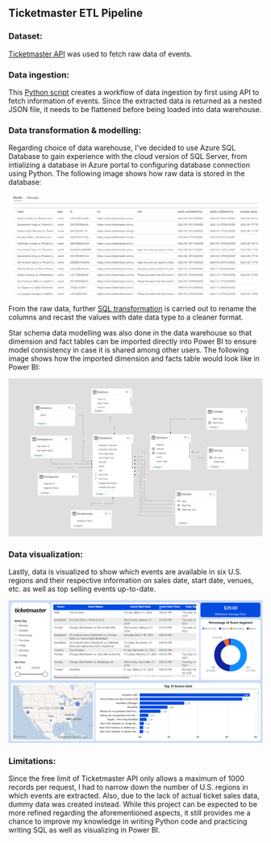 
## Ticketmaster ETL Pipeline

### Dataset:

[Ticketmaster API](https://developer.ticketmaster.com/) was used to fetch raw data of events.

### Data ingestion:

This [Python script](Python%20&%20SQL/ingest_data.py) creates a workflow of data ingestion by first using API to fetch information of events. Since the extracted data is returned as a nested JSON file, it needs to be flattened before being loaded into data warehouse. 

### Data transformation & modelling:
Regarding choice of data warehouse, I've decided to use Azure SQL Database to gain experience with the cloud version of SQL Server, from intializing a database in Azure portal to configuring database connection using Python. The following image shows how raw data is stored in the database:

![azure_data](images/azure_data.png)

From the raw data, further [SQL transformation](Python%20&%20SQL/transform_data.sql) is carried out to rename the columns and recast the values with date data type to a cleaner format. 

Star schema data modelling was also done in the data warehouse so that dimension and fact tables can be imported directly into Power BI to ensure model consistency in case it is shared among other users. The following image shows how the imported dimension and facts table would look like in Power BI:

![data_model](images/data_model.png)

### Data visualization:
Lastly, data is visualized to show which events are available in six U.S. regions and their respective information on sales date, start date, venues, etc. as well as top selling events up-to-date.

![dashboard](images/dashboard.png)

### Limitations:
Since the free limit of Ticketmaster API only allows a maximum of 1000 records per request, I had to narrow down the number of U.S. regions in which events are extracted. Also, due to the lack of actual ticket sales data, dummy data was created instead. While this project can be expected to be more refined regarding the aforementioned aspects, it still provides me a chance to improve my knowledge in writing Python code and practicing writing SQL as well as visualizing in Power BI.

